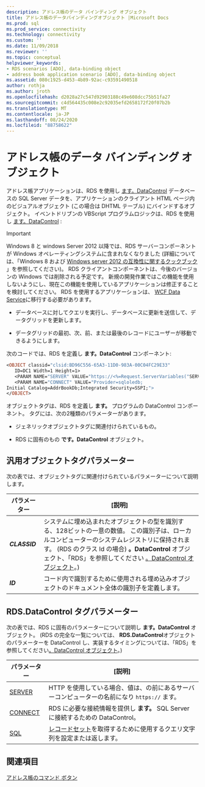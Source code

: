 ```yaml
---
description: アドレス帳のデータ バインディング オブジェクト
title: アドレス帳のデータバインディングオブジェクト |Microsoft Docs
ms.prod: sql
ms.prod_service: connectivity
ms.technology: connectivity
ms.custom: ''
ms.date: 11/09/2018
ms.reviewer: ''
ms.topic: conceptual
helpviewer_keywords:
- RDS scenarios [ADO], data-binding object
- address book application scenario [ADO], data-binding object
ms.assetid: 080c1925-d453-4b89-92ac-c93591490518
author: rothja
ms.author: jroth
ms.openlocfilehash: d2028a27c547d92903188c49e608dcc75b51fa27
ms.sourcegitcommit: c4d564435c008e2c92035efd2658172f20f07b2b
ms.translationtype: MT
ms.contentlocale: ja-JP
ms.lasthandoff: 08/24/2020
ms.locfileid: "88758622"
---
```

# <a name="address-book-data-binding-object"></a>アドレス帳のデータ バインディング オブジェクト
アドレス帳アプリケーションは、RDS を使用し [ます。DataControl](../../reference/rds-api/datacontrol-object-rds.md) データベースの SQL Server データを、アプリケーションのクライアント HTML ページ内のビジュアルオブジェクト (この場合は DHTML テーブル) にバインドするオブジェクト。 イベントドリブンの VBScript プログラムロジックは、RDS を使用し [ます。DataControl](../../reference/rds-api/datacontrol-object-rds.md) :  
  
> [!IMPORTANT]
>  Windows 8 と windows Server 2012 以降では、RDS サーバーコンポーネントが Windows オペレーティングシステムに含まれなくなりました (詳細については、「Windows 8 および [Windows server 2012 の互換性に関するクックブック](https://www.microsoft.com/download/details.aspx?id=27416) 」を参照してください)。 RDS クライアントコンポーネントは、今後のバージョンの Windows では削除される予定です。 新規の開発作業ではこの機能を使用しないようにし、現在この機能を使用しているアプリケーションは修正することを検討してください。 RDS を使用するアプリケーションは、 [WCF Data Service](https://go.microsoft.com/fwlink/?LinkId=199565)に移行する必要があります。  
  
-   データベースに対してクエリを実行し、データベースに更新を送信して、データグリッドを更新します。  
  
-   データグリッドの最初、次、前、または最後のレコードにユーザーが移動できるようにします。  
  
 次のコードでは、RDS を定義し **ます。DataControl** コンポーネント:  
  
```vb
<OBJECT classid="clsid:BD96C556-65A3-11D0-983A-00C04FC29E33"  
   ID=DC1 Width=1 Height=1>  
   <PARAM NAME="SERVER" VALUE="https://<%=Request.ServerVariables("SERVER_NAME")%>">  
   <PARAM NAME="CONNECT" VALUE="Provider=sqloledb;  
Initial Catalog=AddrBookDb;Integrated Security=SSPI;">  
</OBJECT>  
```  
  
 オブジェクトタグは、RDS を定義し **ます。** プログラムの DataControl コンポーネント。 タグには、次の2種類のパラメーターがあります。  
  
-   ジェネリックオブジェクトタグに関連付けられているもの。  
  
-   RDS に固有のもの **です。DataControl** オブジェクト。  
  
## <a name="generic-object-tag-parameters"></a>汎用オブジェクトタグパラメーター  
 次の表では、オブジェクトタグに関連付けられているパラメーターについて説明します。  
  
|パラメーター|[説明]|  
|---------------|-----------------|  
|***CLASSID***|システムに埋め込まれたオブジェクトの型を識別する、128ビットの一意の数値。 この識別子は、ローカルコンピューターのシステムレジストリに保持されます。 (RDS のクラス Id の場合) **。DataControl** オブジェクト、「RDS」を参照してください [。DataControl オブジェクト](../../reference/rds-api/datacontrol-object-rds.md)。)|  
|***ID***|コード内で識別するために使用される埋め込みオブジェクトのドキュメント全体の識別子を定義します。|  
  
## <a name="rdsdatacontrol-tag-parameters"></a>RDS.DataControl タグパラメーター  
 次の表では、RDS に固有のパラメーターについて説明し **ます。DataControl** オブジェクト。 (RDS の完全な一覧については、 **RDS.DataControl**オブジェクトのパラメーターを DataControl し、実装するタイミングについては、「RDS」を参照してください[。DataControl オブジェクト](../../reference/rds-api/datacontrol-object-rds.md)。)  
  
|パラメーター|[説明]|  
|---------------|-----------------|  
|[SERVER](../../reference/rds-api/server-property-rds.md)|HTTP を使用している場合、値は、の前にあるサーバーコンピューターの名前になり `https://` ます。|  
|[CONNECT](../../reference/rds-api/connect-property-rds.md)|RDS に必要な接続情報を提供し **ます。** SQL Server に接続するための DataControl。|  
|[SQL](../../reference/rds-api/sql-property.md)|[レコードセット](../../reference/ado-api/recordset-object-ado.md)を取得するために使用するクエリ文字列を設定または返します。|  
  
## <a name="see-also"></a>関連項目  
 [アドレス帳のコマンド ボタン](./address-book-command-buttons.md)